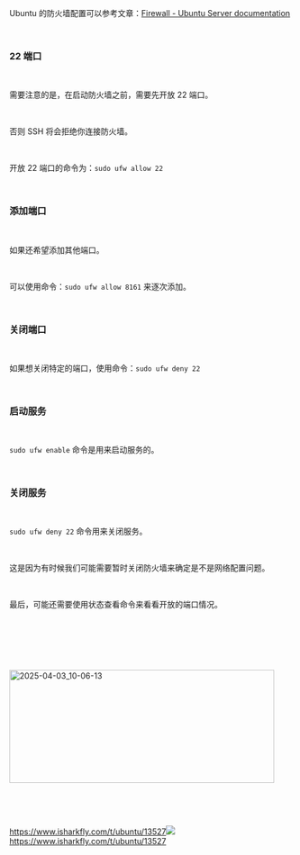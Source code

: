 <p>Ubuntu 的防火墙配置可以参考文章：<a href="https://documentation.ubuntu.com/server/how-to/security/firewalls/index.html" rel="nofollow" title="Firewall - Ubuntu Server documentation">Firewall - Ubuntu Server documentation</a></p> <br><h3>22 端口</h3> <br><p>需要注意的是，在启动防火墙之前，需要先开放 22 端口。</p> <br><p>否则 SSH 将会拒绝你连接防火墙。</p> <br><p>开放 22 端口的命令为：<code>sudo ufw allow 22</code></p> <br><h3>添加端口</h3> <br><p>如果还希望添加其他端口。</p> <br><p>可以使用命令：<code>sudo ufw allow 8161</code> 来逐次添加。</p> <br><h3>关闭端口</h3> <br><p>如果想关闭特定的端口，使用命令：<code>sudo ufw deny 22</code></p> <br><h3>启动服务</h3> <br><p><code>sudo ufw enable</code> 命令是用来启动服务的。</p> <br><h3>关闭服务</h3> <br><p><code>sudo ufw deny 22</code> 命令用来关闭服务。</p> <br><p>这是因为有时候我们可能需要暂时关闭防火墙来确定是不是网络配置问题。</p> <br><p>最后，可能还需要使用状态查看命令来看看开放的端口情况。</p> <br><p></p> <br><p></p> <br><p class="img-center"><a href="https://cdn.isharkfly.com/com-isharkfly-www/discourse-uploads/original/3X/f/9/f9a08b5b80229d705b095dee690cabe4db6efd43.jpeg" rel="nofollow"><img alt="2025-04-03_10-06-13" height="201" src="https://i-blog.csdnimg.cn/img_convert/f682b4c276a79f2c001fed6b399d06ac.jpeg" width="470" /></a></p> <br><p></p> <br><p><a class="has-card" href="https://www.isharkfly.com/t/ubuntu/13527" rel="nofollow" title="https://www.isharkfly.com/t/ubuntu/13527"><span class="link-card-box" contenteditable="false"><span class="link-title">https://www.isharkfly.com/t/ubuntu/13527</span><span class="link-link"><img class="link-link-icon" src="https://csdnimg.cn/release/blog_editor_html/release2.3.8/ckeditor/plugins/CsdnLink/icons/icon-default.png?t=P1C7" />https://www.isharkfly.com/t/ubuntu/13527</span></span></a></p>